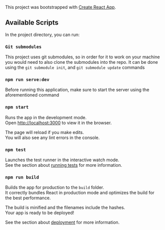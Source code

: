 This project was bootstrapped with [Create React App](https://github.com/facebook/create-react-app).

## Available Scripts

In the project directory, you can run:

### `Git submodules`

This project uses git submodules, so in order for it to work on your machine you would need to also clone the submodules into the repo.
It can be done using the `git submodule init`, and `git submodule update` commands

### `npm run serve:dev`

Before running this application, make sure to start the server using the aforementioned command

### `npm start`

Runs the app in the development mode.<br />
Open [http://localhost:3000](http://localhost:3000) to view it in the browser.

The page will reload if you make edits.<br />
You will also see any lint errors in the console.

### `npm test`

Launches the test runner in the interactive watch mode.<br />
See the section about [running tests](https://facebook.github.io/create-react-app/docs/running-tests) for more information.

### `npm run build`

Builds the app for production to the `build` folder.<br />
It correctly bundles React in production mode and optimizes the build for the best performance.

The build is minified and the filenames include the hashes.<br />
Your app is ready to be deployed!

See the section about [deployment](https://facebook.github.io/create-react-app/docs/deployment) for more information.
